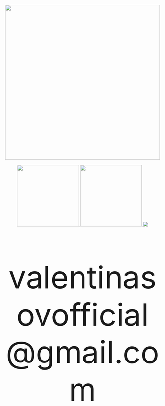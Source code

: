 <style type="text/css">
   h1 { 
    font-size: 120%; 
    font-family: Verdana, Arial, Helvetica, sans-serif; 
    color: #333366;
   }
  </style>

<div align="center">
<a href="https://github.com/the-romantic-dev"><img src="https://shields.io/badge/Android_developer-green?logo=android&logoColor=white" width="500"/></a>
</div>

<br/>

<div align="center">
  <a href="https://www.linkedin.com/in/yury-valentinasov-5a8898230">
  <img src="https://img.shields.io/badge/LinkedIn-blue?logo=linkedin&logoColor=white" width="200"/>
  </a>
  <a href="https://t.me/TheRomantic20">
    <img src="https://shields.io/badge/Telegram-2AABEE?logo=telegram&logoColor=white" width="200"/>
  </a>
  <span style="font-size:100">
    <img src="https://shields.io/badge/-white?logo=gmail"/>
    <p>valentinasovofficial@gmail.com</p>
  </span>
</div>


